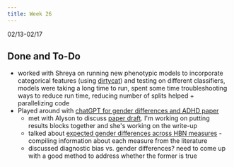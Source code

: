 ```yaml
---
title: Week 26
---
```


02/13-02/17

## Done and To-Do
* worked with Shreya on running new phenotypic models to incorporate categorical features (using [dirtycat](https://dirty-cat.github.io/stable/)) and testing on different classifiers, models were taking a long time to run, spent some time troubleshooting ways to reduce run time, reducing number of splits helped + parallelizing code
* Played around with [chatGPT for gender differences and ADHD paper](https://docs.google.com/document/d/1nxVdqlk8y7OQJrOZduDnKe4XjOBfrdEnLuoHE0DTy1c/edit?usp=sharing)
    * met with Alyson to discuss [paper draft](https://docs.google.com/document/d/1oyEfqOItJlEwB2m_4i6zd9fny3PMar4LHf8UdQQZ93s/edit?usp=sharing). I'm working on putting results blocks together and she's working on the write-up
    * talked about [expected gender differences across HBN measures](https://docs.google.com/document/d/1xfgBdCQtCCxKX8C84T_UiUoX-HcjOg6p3NVxC2ImMPw/edit) - compiling information about each measure from the literature
    * discussed diagnostic bias vs. gender differences? need to come up with a good method to address whether the former is true